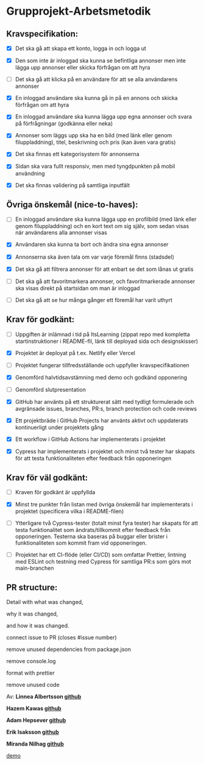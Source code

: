 # Grupprojekt-Arbetsmetodik

## Kravspecifikation:

- [x] Det ska gå att skapa ett konto, logga in och logga ut

- [x] Den som inte är inloggad ska kunna se befintliga annonser men inte lägga upp annonser eller skicka förfrågan om att hyra

- [ ] Det ska gå att klicka på en användare för att se alla användarens annonser

- [x] En inloggad användare ska kunna gå in på en annons och skicka förfrågan om att hyra

- [x] En inloggad användare ska kunna lägga upp egna annonser och svara på förfrågningar (godkänna eller neka)

- [x] Annonser som läggs upp ska ha en bild (med länk eller genom filuppladdning), titel, beskrivning och pris (kan även vara gratis)

- [x] Det ska finnas ett kategorisystem för annonserna

- [x] Sidan ska vara fullt responsiv, men med tyngdpunkten på mobil användning

- [x] Det ska finnas validering på samtliga inputfält

## Övriga önskemål (nice-to-haves):

- [ ] En inloggad användare ska kunna lägga upp en profilbild (med länk eller genom filuppladdning) och en kort text om sig själv, som sedan visas när användarens alla annonser visas

- [x] Användaren ska kunna ta bort och ändra sina egna annonser

- [x] Annonserna ska även tala om var varje föremål finns (stadsdel)

- [x] Det ska gå att filtrera annonser för att enbart se det som lånas ut gratis

- [ ] Det ska gå att favoritmarkera annonser, och favoritmarkerade annonser ska visas direkt på startsidan om man är inloggad

- [ ] Det ska gå att se hur många gånger ett föremål har varit uthyrt

## Krav för godkänt:

- [ ] Uppgiften är inlämnad i tid på ItsLearning (zippat repo med kompletta startinstruktioner i README-fil, länk till deployad sida och designskisser)

- [x] Projektet är deployat på t.ex. Netlify eller Vercel

- [ ] Projektet fungerar tillfredsställande och uppfyller kravspecifikationen

- [x] Genomförd halvtidsavstämning med demo och godkänd opponering

- [ ] Genomförd slutpresentation

- [x] GitHub har använts på ett strukturerat sätt med tydligt formulerade och avgränsade issues, branches, PR:s, branch protection och code reviews

- [x] Ett projektbräde i GitHub Projects har använts aktivt och uppdaterats kontinuerligt under projektets gång

- [x] Ett workflow i GitHub Actions har implementerats i projektet

- [x] Cypress har implementerats i projektet och minst två tester har skapats för att testa funktionaliteten efter feedback från opponeringen

## Krav för väl godkänt:

- [ ] Kraven för godkänt är uppfyllda

- [x] Minst tre punkter från listan med övriga önskemål har implementerats i projektet (specificera vilka i README-filen)

- [ ] Ytterligare två Cypress-tester (totalt minst fyra tester) har skapats för att testa funktionalitet som ändrats/tillkommit efter feedback från opponeringen. Testerna ska baseras på buggar eller brister i funktionaliteten som kommit fram vid opponeringen.

- [ ] Projektet har ett CI-flöde (eller CI/CD) som omfattar Prettier, lintning med ESLint och testning med Cypress för samtliga PR:s som görs mot main-branchen

## PR structure:

Detail with what was changed,

why it was changed,

and how it was changed.

connect issue to PR (closes #issue number)

remove unused dependencies from package.json

remove console.log

format with prettier

remove unused code

Av:
**Linnea Albertsson [**github**](https://github.com/liinneea-a)**

**Hazem Kawas [**github**](https://github.com/hazem-89)**

**Adam Hepsever [**github**](https://github.com/AdaHep)**

**Erik Isaksson [**github**](https://github.com/Erikisak)**

**Miranda Nilhag [**github**](https://github.com/mirrenil)**

[demo](https://chubbydog.vercel.app/)
